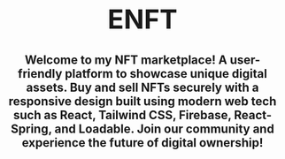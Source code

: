 <h1 style="text-align: center; font-size: 3rem;">ENFT</h1>
  <h2 style="text-align: center;">Welcome to my NFT marketplace! A user-friendly platform to showcase unique digital assets. Buy and sell NFTs securely with a responsive design built using modern web tech such as React, Tailwind CSS, Firebase, React-Spring, and Loadable. Join our community and experience the future of digital ownership!</h2>
